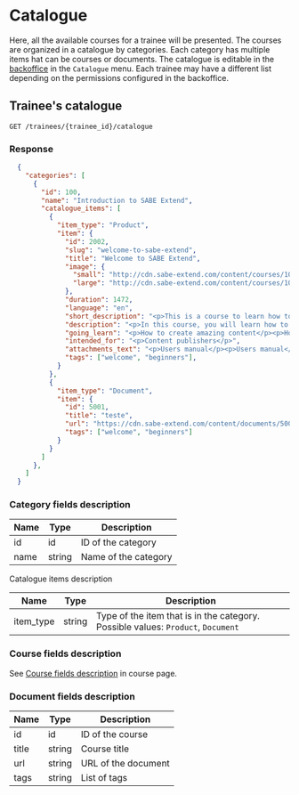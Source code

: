 # Catalogue

Here, all the available courses for a trainee will be presented. The courses are organized in a catalogue by categories. Each category has multiple items hat can be courses or documents. The catalogue is editable in the [backoffice](https://backoffice.sabe-extend.com) in the `Catalogue` menu. Each trainee may have a different list depending on the permissions configured in the backoffice.

## Trainee's catalogue

```shell
GET /trainees/{trainee_id}/catalogue
```

### Response

```json
  {
    "categories": [
      {
        "id": 100,
        "name": "Introduction to SABE Extend",
        "catalogue_items": [
          {
            "item_type": "Product",
            "item": {
              "id": 2002,
              "slug": "welcome-to-sabe-extend",
              "title": "Welcome to SABE Extend",
              "image": {
                "small": "http://cdn.sabe-extend.com/content/courses/100/small_image.png",
                "large": "http://cdn.sabe-extend.com/content/courses/100/large_image.png"
              },
              "duration": 1472,
              "language": "en",
              "short_description": "<p>This is a course to learn how to use <b>SABE Extend</b> platform</p>",
              "description": "<p>In this course, you will learn how to create content, publish to your audience and monitor the results.",
              "going_learn": "<p>How to create amazing content</p><p>How to distribute the content to your network</p><p>How to monitor student's activity</p>",
              "intended_for": "<p>Content publishers</p>",
              "attachments_text": "<p>Users manual</p><p>Users manual</p>",
              "tags": ["welcome", "beginners"],
            }
          },
          {
            "item_type": "Document",
            "item": {
              "id": 5001,
              "title": "teste",
              "url": "https://cdn.sabe-extend.com/content/documents/5001/welcome.pdf",
              "tags": ["welcome", "beginners"]
            }
          }
        ]
      },
    ]
  }
```

### Category fields description

|  Name  |  Type  |  Description  |
|--------|--------|---------------|
| id | id | ID of the category
| name | string | Name of the category

Catalogue items description

|  Name  |  Type  |  Description  |
|--------|--------|---------------|
| item_type | string | Type of the item that is in the category. Possible values: `Product`, `Document`

### Course fields description

See [Course fields description](courses.md#course-fields-description) in course page.

### Document fields description

|  Name  |  Type  |  Description  |
|--------|--------|---------------|
| id | id | ID of the course
| title | string | Course title
| url | string | URL of the document
| tags | string | List of tags

